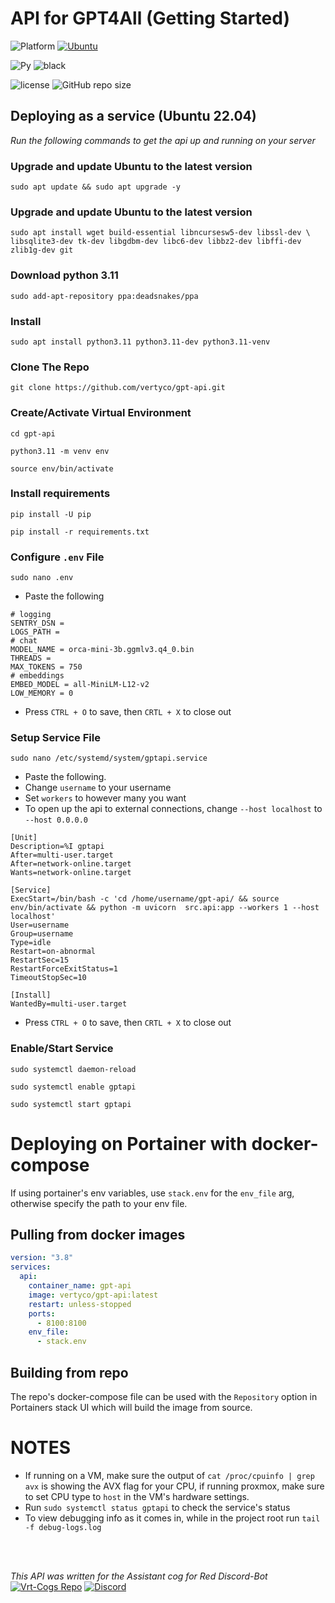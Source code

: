 # API for GPT4All (Getting Started)

![Platform](https://img.shields.io/badge/Windows-0078D6?style=for-the-badge&logo=windows&logoColor=white)
[![Ubuntu](https://img.shields.io/badge/Ubuntu-22.04-blueviolet?style=for-the-badge&logo=ubuntu)](https://ubuntu.com/)

![Py](https://img.shields.io/badge/python-v3.11-yellow?style=for-the-badge)
![black](https://img.shields.io/badge/style-black-000000?style=for-the-badge&?link=https://github.com/psf/black)

![license](https://img.shields.io/github/license/Vertyco/Vrt-Cogs?style=for-the-badge)
![GitHub repo size](https://img.shields.io/github/repo-size/Vertyco/gpt-api?color=cyan&style=for-the-badge)

## Deploying as a service (Ubuntu 22.04)

_Run the following commands to get the api up and running on your server_

### Upgrade and update Ubuntu to the latest version

```
sudo apt update && sudo apt upgrade -y
```

### Upgrade and update Ubuntu to the latest version

```
sudo apt install wget build-essential libncursesw5-dev libssl-dev \
libsqlite3-dev tk-dev libgdbm-dev libc6-dev libbz2-dev libffi-dev zlib1g-dev git
```

### Download python 3.11

```
sudo add-apt-repository ppa:deadsnakes/ppa
```

### Install

```
sudo apt install python3.11 python3.11-dev python3.11-venv
```

### Clone The Repo

```
git clone https://github.com/vertyco/gpt-api.git
```

### Create/Activate Virtual Environment

```
cd gpt-api

python3.11 -m venv env

source env/bin/activate
```

### Install requirements

```
pip install -U pip

pip install -r requirements.txt
```

### Configure `.env` File

```
sudo nano .env
```

- Paste the following

```
# logging
SENTRY_DSN =
LOGS_PATH =
# chat
MODEL_NAME = orca-mini-3b.ggmlv3.q4_0.bin
THREADS =
MAX_TOKENS = 750
# embeddings
EMBED_MODEL = all-MiniLM-L12-v2
LOW_MEMORY = 0
```

- Press `CTRL + O` to save, then `CRTL + X` to close out

### Setup Service File

```
sudo nano /etc/systemd/system/gptapi.service
```

- Paste the following.
- Change `username` to your username
- Set `workers` to however many you want
- To open up the api to external connections, change `--host localhost` to `--host 0.0.0.0`

```
[Unit]
Description=%I gptapi
After=multi-user.target
After=network-online.target
Wants=network-online.target

[Service]
ExecStart=/bin/bash -c 'cd /home/username/gpt-api/ && source env/bin/activate && python -m uvicorn  src.api:app --workers 1 --host localhost'
User=username
Group=username
Type=idle
Restart=on-abnormal
RestartSec=15
RestartForceExitStatus=1
TimeoutStopSec=10

[Install]
WantedBy=multi-user.target
```

- Press `CTRL + O` to save, then `CRTL + X` to close out

### Enable/Start Service

```
sudo systemctl daemon-reload

sudo systemctl enable gptapi

sudo systemctl start gptapi
```

# Deploying on Portainer with docker-compose

If using portainer's env variables, use `stack.env` for the `env_file` arg, otherwise specify the path to your env file.

## Pulling from docker images

```yml
version: "3.8"
services:
  api:
    container_name: gpt-api
    image: vertyco/gpt-api:latest
    restart: unless-stopped
    ports:
      - 8100:8100
    env_file:
      - stack.env
```

## Building from repo

The repo's docker-compose file can be used with the `Repository` option in Portainers stack UI which will build the image from source.

# NOTES

- If running on a VM, make sure the output of `cat /proc/cpuinfo | grep avx` is showing the AVX flag for your CPU, if running proxmox, make sure to set CPU type to `host` in the VM's hardware settings.
- Run `sudo systemctl status gptapi` to check the service's status
- To view debugging info as it comes in, while in the project root run `tail -f debug-logs.log`

<br/>
<br/>

_This API was written for the Assistant cog for Red Discord-Bot_
<br/>
[![Vrt-Cogs Repo](https://img.shields.io/badge/Repo-Vrt--Cogs-blue?style=for-the-badge)](https://github.com/Vertyco/Vrt-Cogs)
[![Discord](https://img.shields.io/discord/133049272517001216?style=for-the-badge&label=Red%20Discord-Bot&color=red)](https://discord.gg/red)
